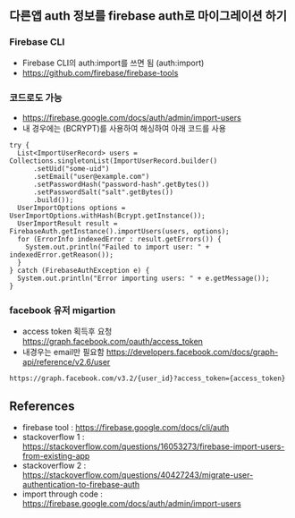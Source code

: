 ## 다른앱 auth 정보를 firebase auth로 마이그레이션 하기
### Firebase CLI 
* Firebase CLI의 auth:import를 쓰면 됨  (auth:import)
* https://github.com/firebase/firebase-tools

### 코드로도 가능 
* https://firebase.google.com/docs/auth/admin/import-users
* 내 경우에는 (BCRYPT)를 사용하여 해싱하여 아래 코드를 사용

```
try {
  List<ImportUserRecord> users = Collections.singletonList(ImportUserRecord.builder()
      .setUid("some-uid")
      .setEmail("user@example.com")
      .setPasswordHash("password-hash".getBytes())
      .setPasswordSalt("salt".getBytes())
      .build());
  UserImportOptions options = UserImportOptions.withHash(Bcrypt.getInstance());
  UserImportResult result = FirebaseAuth.getInstance().importUsers(users, options);
  for (ErrorInfo indexedError : result.getErrors()) {
    System.out.println("Failed to import user: " + indexedError.getReason());
  }
} catch (FirebaseAuthException e) {
  System.out.println("Error importing users: " + e.getMessage());
}
```

### facebook 유저 migartion
* access token 획득후 요청 https://graph.facebook.com/oauth/access_token
* 내경우는 email만 필요함 https://developers.facebook.com/docs/graph-api/reference/v2.6/user
```
https://graph.facebook.com/v3.2/{user_id}?access_token={access_token}
```



## References
* firebase tool :  https://firebase.google.com/docs/cli/auth
* stackoverflow 1 : https://stackoverflow.com/questions/16053273/firebase-import-users-from-existing-app
* stackoverflow 2 : https://stackoverflow.com/questions/40427243/migrate-user-authentication-to-firebase-auth
* import through code : https://firebase.google.com/docs/auth/admin/import-users
